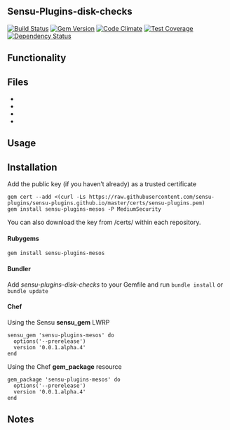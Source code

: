 ## Sensu-Plugins-disk-checks

[![Build Status](https://travis-ci.org/sensu-plugins/sensu-plugins-mesos.svg?branch=master)][1]
[![Gem Version](https://badge.fury.io/rb/sensu-plugins-mesos.svg)][2]
[![Code Climate](https://codeclimate.com/github/sensu-plugins/sensu-plugins-mesos/badges/gpa.svg)][3]
[![Test Coverage](https://codeclimate.com/github/sensu-plugins/sensu-plugins-mesos/badges/coverage.svg)][4]
[![Dependency Status](https://gemnasium.com/sensu-plugins/sensu-plugins-mesos.svg)][5]

## Functionality

## Files
 *
 *
 *
 *

## Usage

## Installation

Add the public key (if you haven’t already) as a trusted certificate

```
gem cert --add <(curl -Ls https://raw.githubusercontent.com/sensu-plugins/sensu-plugins.github.io/master/certs/sensu-plugins.pem)
gem install sensu-plugins-mesos -P MediumSecurity
```

You can also download the key from /certs/ within each repository.

#### Rubygems

`gem install sensu-plugins-mesos`

#### Bundler

Add *sensu-plugins-disk-checks* to your Gemfile and run `bundle install` or `bundle update`

#### Chef

Using the Sensu **sensu_gem** LWRP
```
sensu_gem 'sensu-plugins-mesos' do
  options('--prerelease')
  version '0.0.1.alpha.4'
end
```

Using the Chef **gem_package** resource
```
gem_package 'sensu-plugins-mesos' do
  options('--prerelease')
  version '0.0.1.alpha.4'
end
```

## Notes

[1]:[https://travis-ci.org/sensu-plugins/sensu-plugins-mesos]
[2]:[http://badge.fury.io/rb/sensu-plugins-mesos]
[3]:[https://codeclimate.com/github/sensu-plugins/sensu-plugins-mesos]
[4]:[https://codeclimate.com/github/sensu-plugins/sensu-plugins-mesos]
[5]:[https://gemnasium.com/sensu-plugins/sensu-plugins-mesos]
